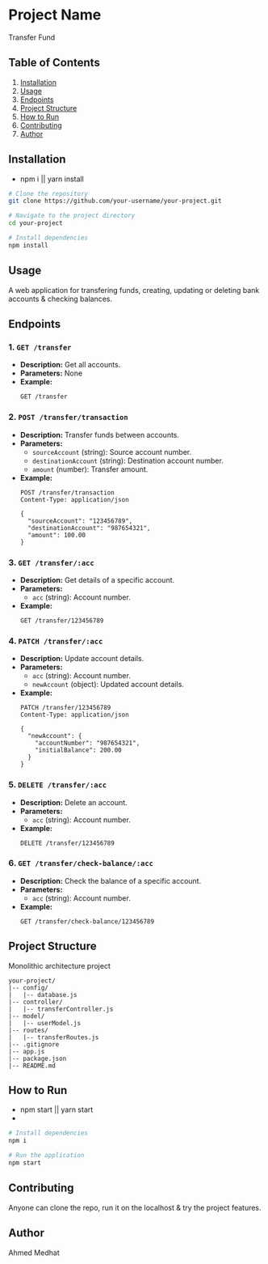 # Project Name

Transfer Fund

## Table of Contents

1. [Installation](#installation)
2. [Usage](#usage)
3. [Endpoints](#endpoints)
4. [Project Structure](#project-structure)
5. [How to Run](#how-to-run)
6. [Contributing](#contributing)
7. [Author](#author)

## Installation <a name="installation"></a>

- npm i || yarn install

```bash
# Clone the repository
git clone https://github.com/your-username/your-project.git

# Navigate to the project directory
cd your-project

# Install dependencies
npm install
```

## Usage </a>

A web application for transfering funds, creating, updating or deleting bank accounts & checking balances.

## Endpoints <a name="endpoints"></a>

### 1. `GET /transfer`

- **Description:** Get all accounts.
- **Parameters:** None
- **Example:**
  ```http
  GET /transfer
  ```

### 2. `POST /transfer/transaction`

- **Description:** Transfer funds between accounts.
- **Parameters:**
  - `sourceAccount` (string): Source account number.
  - `destinationAccount` (string): Destination account number.
  - `amount` (number): Transfer amount.
- **Example:**
  ```http
  POST /transfer/transaction
  Content-Type: application/json

  {
    "sourceAccount": "123456789",
    "destinationAccount": "987654321",
    "amount": 100.00
  }
  ```

### 3. `GET /transfer/:acc`

- **Description:** Get details of a specific account.
- **Parameters:**
  - `acc` (string): Account number.
- **Example:**
  ```http
  GET /transfer/123456789
  ```

### 4. `PATCH /transfer/:acc`

- **Description:** Update account details.
- **Parameters:**
  - `acc` (string): Account number.
  - `newAccount` (object): Updated account details.
- **Example:**
  ```http
  PATCH /transfer/123456789
  Content-Type: application/json

  {
    "newAccount": {
      "accountNumber": "987654321",
      "initialBalance": 200.00
    }
  }
  ```

### 5. `DELETE /transfer/:acc`

- **Description:** Delete an account.
- **Parameters:**
  - `acc` (string): Account number.
- **Example:**
  ```http
  DELETE /transfer/123456789
  ```

### 6. `GET /transfer/check-balance/:acc`

- **Description:** Check the balance of a specific account.
- **Parameters:**
  - `acc` (string): Account number.
- **Example:**
  ```http
  GET /transfer/check-balance/123456789
  ```

## Project Structure <a name="project-structure"></a>

Monolithic architecture project
```
your-project/
|-- config/
|   |-- database.js
|-- controller/
|   |-- transferController.js
|-- model/
|   |-- userModel.js
|-- routes/
|   |-- transferRoutes.js
|-- .gitignore
|-- app.js
|-- package.json
|-- README.md
```

## How to Run <a name="how-to-run"></a>

- npm start || yarn start
- 
```bash
# Install dependencies
npm i

# Run the application
npm start
```

## Contributing <a name="contributing"></a>

Anyone can clone the repo, run it on the localhost & try the project features.

## Author <a name="author"></a>
Ahmed Medhat
